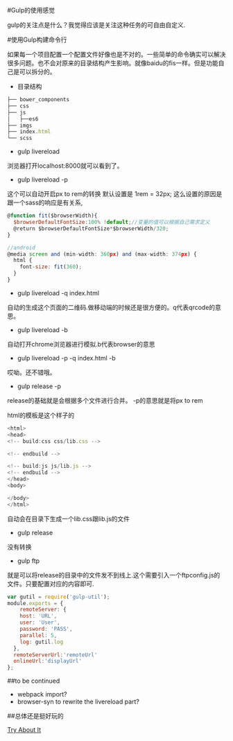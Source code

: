 #Gulp的使用感觉

gulp的关注点是什么？我觉得应该是关注这种任务的可自由自定义.

#使用Gulp构建命令行

如果每一个项目配置一个配置文件好像也是不对的。一些简单的命令确实可以解决很多问题。也不会对原来的目录结构产生影响。就像baidu的fis一样。但是功能自己是可以拆分的。

* 目录结构

```javascript
├── bower_components
├── css
├── js
│   ├──es6
├── imgs
├── index.html
└── scss

```

* gulp livereload

浏览器打开localhost:8000就可以看到了。

* gulp livereload -p

这个可以自动开启px to rem的转换 默认设置是 1rem = 32px;
这么设置的原因是跟一个sass的响应是有关系,

```javascript
@function fit($browserWidth){
  $browserDefaultFontSize:100% !default;//变量的值可以根据自己需求定义
  @return $browserDefaultFontSize*$browserWidth/320;
}

//android
@media screen and (min-width: 360px) and (max-width: 374px) {
  html {
    font-size: fit(360);
  }
}
```


* gulp livereload -q index.html

自动的生成这个页面的二维码.做移动端的时候还是很方便的。q代表qrcode的意思。

* gulp livereload  -b

自动打开chrome浏览器进行模拟.b代表browser的意思

* gulp livereload -p -q index.html  -b

哎呦。还不错哦。

* gulp release -p

release的基础就是会根据多个文件进行合并。 -p的意思就是将px to rem

html的模板是这个样子的

```javascript
<html>
<head>
<!-- build:css css/lib.css -->

<!-- endbuild -->

<!-- build:js js/lib.js -->
<!-- endbuild -->
</head>
<body>

</body>
</html>

```

自动会在目录下生成一个lib.css跟lib.js的文件

* gulp release

没有转换

* gulp ftp

就是可以将release的目录中的文件发不到线上.这个需要引入一个ftpconfig.js的文件。只要配置对应的内容即可.

```javascript
var gutil = require('gulp-util');
module.exports = {
    remoteServer: {
    host: 'URL',
    user: 'User',
    password: 'PASS',
    parallel: 5,
    log: gutil.log
  },
  remoteServerUrl:'remoteUrl'
  onlineUrl:'displayUrl'
};

```

##to be continued

* webpack import?
* browser-syn to rewrite the livereload part?

##总体还是挺好玩的

[Try About It](https://github.com/epirus/gulpjs-suit)
